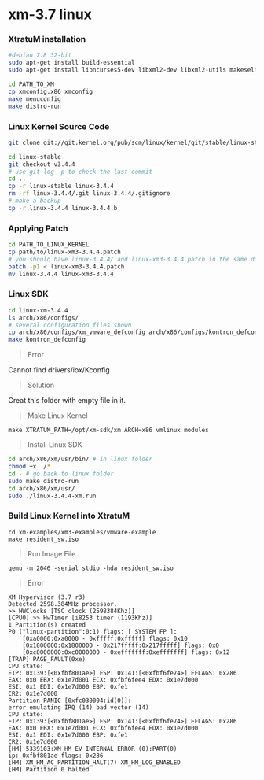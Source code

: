 # xm-3.7 linux


### XtratuM installation
```sh
#debian 7.8 32-bit
sudo apt-get install build-essential
sudo apt-get install libncurses5-dev libxml2-dev libxml2-utils makeself xorriso

cd PATH_TO_XM
cp xmconfig.x86 xmconfig
make menuconfig
make distro-run
```


### Linux Kernel Source Code

```sh
git clone git://git.kernel.org/pub/scm/linux/kernel/git/stable/linux-stable.git

cd linux-stable
git checkout v3.4.4
# use git log -p to check the last commit
cd ..
cp -r linux-stable linux-3.4.4
rm -rf linux-3.4.4/.git linux-3.4.4/.gitignore
# make a backup
cp -r linux-3.4.4 linux-3.4.4.b
```

### Applying Patch

```sh
cd PATH_TO_LINUX_KERNEL
cp path/to/linux-xm3-3.4.4.patch .
# you should have linux-3.4.4/ and linux-xm3-3.4.4.patch in the same directory
patch -p1 < linux-xm3-3.4.4.patch
mv linux-3.4.4 linux-xm3-3.4.4
```

### Linux SDK

```sh
cd linux-xm-3.4.4
ls arch/x86/configs/
# several configuration files shown
cp arch/x86/configs/xm_vmware_defconfig arch/x86/configs/kontron_defconfig
make kontron_defconfig
```

> Error


Cannot find drivers/iox/Kconfig

> Solution


Creat this folder with empty file in it.

> Make Linux Kernel


```
make XTRATUM_PATH=/opt/xm-sdk/xm ARCH=x86 vmlinux modules
```


> Install Linux SDK

```sh
cd arch/x86/xm/usr/bin/ # in linux folder
chmod +x ./*
cd - # go back to linux folder
sudo make distro-run
cd arch/x86/xm/usr/
sudo ./linux-3.4.4-xm.run
```

### Build Linux Kernel into XtratuM

```
cd xm-examples/xm3-examples/vmware-example
make resident_sw.iso
```

> Run Image File


```
qemu -m 2046 -serial stdio -hda resident_sw.iso
```

> Error

```
XM Hypervisor (3.7 r3)
Detected 2598.384MHz processor.
>> HWClocks [TSC clock (2598384Khz)]
[CPU0] >> HwTimer [i8253 timer (1193Khz)]
1 Partition(s) created
P0 ("linux-partition":0:1) flags: [ SYSTEM FP ]:
    [0xa0000:0xa0000 - 0xfffff:0xfffff] flags: 0x10
    [0x1800000:0x1800000 - 0x217fffff:0x217fffff] flags: 0x0
    [0xc0000000:0xc0000000 - 0xefffffff:0xefffffff] flags: 0x12
[TRAP] PAGE_FAULT(0xe)
CPU state:
EIP: 0x139:[<0xfbf801ae>] ESP: 0x141:[<0xfbf6fe74>] EFLAGS: 0x286  
EAX: 0x0 EBX: 0x1e7d001 ECX: 0xfbf6fee4 EDX: 0x1e7d000
ESI: 0x1 EDI: 0x1e7d000 EBP: 0xfe1
CR2: 0x1e7d000
Partition PANIC [0xfc030004:id(0)]:
error emulating IRQ (14) bad vector (14)
CPU state:
EIP: 0x139:[<0xfbf801ae>] ESP: 0x141:[<0xfbf6fe74>] EFLAGS: 0x286  
EAX: 0x0 EBX: 0x1e7d001 ECX: 0xfbf6fee4 EDX: 0x1e7d000
ESI: 0x1 EDI: 0x1e7d000 EBP: 0xfe1
CR2: 0x1e7d000
[HM] 5339103:XM_HM_EV_INTERNAL_ERROR (0):PART(0)
ip: 0xfbf801ae flags: 0x286
[HM] XM_HM_AC_PARTITION_HALT(7) XM_HM_LOG_ENABLED
[HM] Partition 0 halted
```
